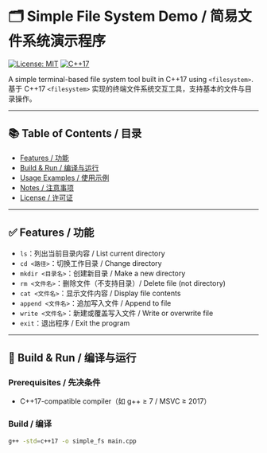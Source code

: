 # 🗂️ Simple File System Demo / 简易文件系统演示程序

[![License: MIT](https://img.shields.io/badge/License-MIT-blue.svg)](LICENSE)
[![C++17](https://img.shields.io/badge/C%2B%2B-17-blue)](https://en.cppreference.com/w/cpp/17)

A simple terminal-based file system tool built in C++17 using `<filesystem>`.  
基于 C++17 `<filesystem>` 实现的终端文件系统交互工具，支持基本的文件与目录操作。

---

## 📚 Table of Contents / 目录

- [Features / 功能](#-features--功能)
- [Build & Run / 编译与运行](#-build--run--编译与运行)
- [Usage Examples / 使用示例](#-usage-examples--使用示例)
- [Notes / 注意事项](#-notes--注意事项)
- [License / 许可证](#-license--许可证)

---

## ✅ Features / 功能

- `ls`：列出当前目录内容 / List current directory
- `cd <路径>`：切换工作目录 / Change directory
- `mkdir <目录名>`：创建新目录 / Make a new directory
- `rm <文件名>`：删除文件（不支持目录）/ Delete file (not directory)
- `cat <文件名>`：显示文件内容 / Display file contents
- `append <文件名>`：追加写入文件 / Append to file
- `write <文件名>`：新建或覆盖写入文件 / Write or overwrite file
- `exit`：退出程序 / Exit the program

---

## 🧱 Build & Run / 编译与运行

### Prerequisites / 先决条件

- C++17-compatible compiler（如 g++ ≥ 7 / MSVC ≥ 2017）

### Build / 编译

```bash
g++ -std=c++17 -o simple_fs main.cpp
